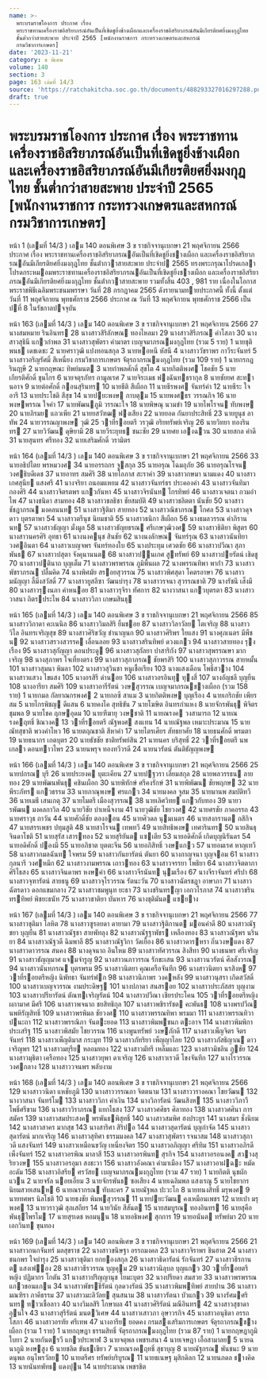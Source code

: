 ```yaml
---
name: >-
  พระบรมราชโองการ ประกาศ เรื่อง
  พระราชทานเครื่องราชอิสริยาภรณ์อันเป็นที่เชิดชูยิ่งช้างเผือกและเครื่องราชอิสริยาภรณ์อันมีเกียรติยศยิ่งมงกุฎไทย
  ชั้นต่ำกว่าสายสะพาย ประจำปี 2565 [พนักงานราชการ กระทรวงเกษตรและสหกรณ์
  กรมวิชาการเกษตร]
date: '2023-11-21'
category: ข พิเศษ
volume: 140
section: 3
page: 163 เล่มที่ 14/3
source: 'https://ratchakitcha.soc.go.th/documents/488293327016297288.pdf'
draft: true
---
```


# พระบรมราชโองการ ประกาศ เรื่อง พระราชทานเครื่องราชอิสริยาภรณ์อันเป็นที่เชิดชูยิ่งช้างเผือกและเครื่องราชอิสริยาภรณ์อันมีเกียรติยศยิ่งมงกุฎไทย ชั้นต่ำกว่าสายสะพาย ประจำปี 2565 [พนักงานราชการ กระทรวงเกษตรและสหกรณ์ กรมวิชาการเกษตร]

หน้า 1 (เลมที่ 14/3 ) เลม 140 ตอนพิเศษ 3 ข ราชกิจจานุเบกษา 21 พฤศจิกายน 2566 ประกาศ เรื่อง พระราชทานเครื่องราชอิสริยาภรณอันเป็นที่เชิดชูยิ่งชางเผือก และเครื่องราชอิสริยาภรณอันมีเกียรติยศยิ่งมงกุฎไทย ชั้นต่ํากวาสายสะพาย ประจําป 2565 ทรงพระกรุณาโปรดเกลาโปรดกระหมอมพระราชทานเครื่องราชอิสริยาภรณอันเป็นที่เชิดชูยิ่งชางเผือก และเครื่องราชอิสริยาภรณอันมีเกียรติยศยิ่งมงกุฎไทย ชั้นต่ํากวาสายสะพาย รวมทั้งสิ้น 403 , 981 ราย เนื่องในโอกาสพระราชพิธีเฉลิมพระชนมพรรษา วันที่ 28 กรกฎาคม 2565 ดังรายนามทายประกาศนี้ ทั้งนี้ ตั้งแต่วันที่ 11 พฤศจิกายน พุทธศักราช 2566 ประกาศ ณ วันที่ 13 พฤศจิกายน พุทธศักราช 2566 เป็นปที่ 8 ในรัชกาลปจจุบัน

หน้า 163 (เลมที่ 14/3 ) เลม 140 ตอนพิเศษ 3 ข ราชกิจจานุเบกษา 21 พฤศจิกายน 2566 27 นางสมหมาย รินอินทร 28 นางสาวสิริลักษณ ทองไหลมา 29 นางสาวสิรีภรณ คําโสภา 30 นางสาวสุธินี แกวกําพล 31 นางสาวสุพัตรา คํามาตร เบญจมาภรณมงกุฎไทย (รวม 5 ราย) 1 นายชุติพนธ เดชเดชะ 2 นายศราวุฒิ แปงทอนสกุล 3 นายหอหนี หัสนี 4 นางสาววัชราพร กาวีระจันทร์ 5 นางสาวอริญรัศมิ์ สีเหนี่ยง กรมวิชาการเกษตร จัตุรถาภรณมงกุฎไทย (รวม 109 ราย) 1 นายกรกฎ รินฤาษี 2 นายกฤษณะ ทิพย์มนต 3 นายกําพลศักดิ์ สุขโต 4 นายกิตติพงศ โชคชัย 5 นายเกียรติศักดิ์ ขุนไกร 6 นายจตุรภัทร ถามูลเรศ 7 นายจิระเมธ ฟงฉันทธรากุล 8 นายชัยยศ สะทานอาจ 9 นายต่อศักดิ์ กอนสุรินทร 10 นายธีติ สีเผือก 11 นายธีรพงศ จันทร์คํา 12 นายธีระ ใจอารี 13 นายประโชติ สีสุข 14 นายปยะพงษ กาบตุม 15 นายพงศธร วรรณกิจ 16 นายพงษพรรณ ใจคํา 17 นายพัฒนภูมิ วรรณะใจ 18 นายพิษณุ นวมขํา 19 นายไพโรจน ทับพงษ 20 นายภิรมย แถวเพีย 21 นายยสวัฑฒ ฟงเสียง 22 นายยอด กันยาประสิทธิ์ 23 นายยูนุช ลาทัพ 24 นายวรรณญาพงษ วุฒิ 25 วาที่รอยตรี วรวุฒิ อริยทรัพย์เจริญ 26 นายวิทยา ทองรินทร 27 นายวิวัฒน ดุษิยามี 28 นายวีระยุทธ ชนะชัย 29 นายศย เองฉวน 30 นายสกล คําดี 31 นายสุนทร ศรีทอง 32 นายเสริมศักดิ์ วรามิตร

หน้า 164 (เลมที่ 14/3 ) เลม 140 ตอนพิเศษ 3 ข ราชกิจจานุเบกษา 21 พฤศจิกายน 2566 33 นายอธิปไตย พรหมวงศ 34 นายอรรถกร จูสกุล 35 นายอรุณ โฉมอุภัย 36 นายอรุณโรจน วงศธิบดีเดช 37 นายอาทร สมศิริ 38 นายโอภาส สะราคํา 39 นางสาวกษมา นามแดง 40 นางสาวเกศสุนีย แสงศรี 41 นางจริยา ถนอมแหยม 42 นางสาวจันทร์ธร ประคองคํา 43 นางสาวจันทิมา กองศิริ 44 นางสาวจิตรตพร แกวกันหา 45 นางสาวจิรนันท ไกรทิพย์ 46 นางสาวเจตนา กวมอําไพ 47 นางชนิดา สามทอง 48 นางสาวชลธิชา ชัยสมบัติ 49 นางสาวชลิตตา นันชัย 50 นางสาวชัชฎาภรณ มงคลนนท 51 นางสาวฐิติมา สายทอง 52 นางสาวณิชาภรณ โกศล 53 นางสาวดุจดาว บุตรตาพา 54 นางสาวตรีนุช นิยมชาติ 55 นางสาวธนิกา สีเผือก 56 นางธมลวรรณ คําภิรานนท 57 นางสาวธัญญา มั่งมูล 58 นางสาวธัญยธรณ ศรีเกษวุฒิวงศ 59 นางสาวธิติยา พิสูตร 60 นางสาวนครศิริ อุทธา 61 นางนงคนุช สินชัย 62 นางนงลักษณ จันทร์รุณ 63 นางสาวนันทิยา วงศอินตา 64 นางสาวเบญจพร จันทร์ทองใบ 65 นางประทุม เศวตชัย 66 นางสาวปวีณา สุภาพันธ 67 นางสาวปสุตา จังคุนานนต 68 นางสาวปนเกศ สูทรัพย์ 69 นางสาวปยรัตน์ เชิดชู 70 นางสาวปตินาถ บุญเต็ม 71 นางสาวพรพรรณ ภูมิพื้นผล 72 นางพรรณทิพา พาก่ํา 73 นางสาวพัชราภรณ ปลื้มคิด 74 นางพิศมัย สรอยสุวรรณ 75 นางสาวพิศสุดา โคตรอาษา 76 นางสาวมนัญญา ลี้มิ่งสวัสดิ์ 77 นางสาวยูสลีซา วัฒนบํารุง 78 นางสาวรจนา สุวรรณชาติ 79 นางรัชนี เส็งมี 80 นางสาวรุงนภา คําหนอย 81 นางสาวรุจิรา ทัศการ 82 นางวาสนา แกวบุตรตา 83 นางสาววาสนา ถิตรประไพ 84 นางสาววิภา เกษมสินธุ

หน้า 165 (เลมที่ 14/3 ) เลม 140 ตอนพิเศษ 3 ข ราชกิจจานุเบกษา 21 พฤศจิกายน 2566 85 นางสาววิภาดา คะเนนิล 86 นางสาววิมลสิริ ยิ้มชอย 87 นางสาววิลาวัลย โตเจริญ 88 นางสาววิไล อินทรเจริญสุข 89 นางสาวศิริขวัญ ชํานาญนก 90 นางสาวศิริพร ใยแสง 91 นางศุภเนตร มีพืชน 92 นางสาวสรวงสวรรค เลื่อนลอย 93 นางสาวสรินทิพย์ ดวงแกว 94 นางสาวสายทอง รุงเรือง 95 นางสาวสุกัญญา ดอนประดู 96 นางสาวสุกัลยา ปาสาริกัง 97 นางสาวสุพรรณษา มากเจริญ 98 นางสุภาพร ใจเที่ยงตรง 99 นางสาวสุภาภรณ ชัยพรสิริ 100 นางสาวสุภาวรรณ สายหมั้น 101 นางสาวสุมนา พิมลา 102 นางสาวสุวินชา หนูเชื้อเรียง 103 นางแสงเดือน โพธิ์สวาง 104 นางสาวแสวง ไขแสง 105 นางอรสิรี ดํานอย 106 นางสาวอรอินทุ ทุงสี่ 107 นางอัญชลี บุญยืน 108 นางอารียา สมศิริ 109 นางสาวอารีรัตน์ วงษสุวรรณ เบญจมาภรณชางเผือก (รวม 158 ราย) 1 นายกมล กัลยาณกรพงศ 2 นายกอซี สาแม 3 นายกิตติพงษ บุญเรือง 4 นายเกริกชัย เพียรสม 5 นายไกรพิชญ ดีแสน 6 นายคงไค สุทธิขัน 7 นายโฆษิต อินทรกําแหง 8 นายจักรพันธุ พิจิตรชุมพล 9 นายโชค ฤกษอุดม 10 นายฑีฆายุ วงษชาติ 11 นายณรงค วงสามารถ 12 นายณรงคฤทธิ์ ชิณวงค 13 วาที่รอยตรี ณัฐพงศ สงแทน 14 นายณัฐพล เหมาะประมาณ 15 นายณัทสุชาติ พวงคําไหว 16 นายตฤณชาติ สีหาคํา 17 นายไตรเศียร สัทธยาศัย 18 นายธนศักดิ์ พรมตา 19 นายธนากร เกตบุตร 20 นายธัชชัย ชาติทรัพย์สิน 21 นายนคร บริสุทธิ์ 22 วาที่รอยตรี นพเกลา ดอนทาวไพร 23 นายนพรุจ ทองทวีวรดี 24 นายนวรัตน์ ตันติธัญญพงษ

หน้า 166 (เลมที่ 14/3 ) เลม 140 ตอนพิเศษ 3 ข ราชกิจจานุเบกษา 21 พฤศจิกายน 2566 25 นายปกรณ บุรี 26 นายประยงค บุตะเคียน 27 นายปฐวรา เลี่ยมสกุล 28 นายพลวรรธน ลายทอง 29 นายพัฒนพันธุ คชินเผือก 30 นายพิทักษ์ ศรีคงรักษ์ 31 นายพิพัฒน ชัยพฤกษ 32 นายพีระภัทร แกวธรรม 33 นายภาณุพงษ ศรแกว 34 นายมงคล จูสม 35 นายมานพ สมบัติทวี 36 นายเมธี เสนเกตุ 37 นายไมตรี เมืองสุวรรณ 38 นายเลิศวิทย แกวกับทอง 39 นายวรพัฒน มงคลกาวิล 40 นายวิชัย บําเหน็จงาม 41 นายวุฒิชัย ไชยวงศ 42 นายศรชัย ภาคอรรถ 43 นายศราวุธ ถาวัน 44 นายศักดิ์ชัย ตองออน 45 นายศิวดล นุมเนตร 46 นายสงกรานต กสิกิจ 47 นายสรรเพชร ปทุมสูติ 48 นายสาโรจน เทพทวี 49 นายสิทธิพงษ เทศารินทร 50 นายสินธุ จินดาโชติ 51 นายสุรัส เสารทอง 52 นายสุริยันต แซเตีย 53 นายอดิศักดิ์ เกิดบุญนิรันดร 54 นายอดิศักดิ์ ปองมี 55 นายอภิชาต บุตตะจีน 56 นายอภิสิทธิ์ วงษแกว 57 นายอมเรศ หาญเทวี 58 นางสาวกมลฉันท ใจพรม 59 นางสาวกันยารัตน์ ตันยา 60 นางกาญจนา บุญจอม 61 นางสาวกุลนารี วงศหมึก 62 นางสาวงามพรรณ เถาวทอง 63 นางสาวจรรยา โพธิยา 64 นางสาวจิตตาภา ศิริไธสง 65 นางสาวจินดาพร หงษคํา 66 นางสาวจีรนันท นุมเรือง 67 นางจีราจันทร์ ศรีปา 68 นางสาวจุฑารัตน์ สายธนู 69 นางสาวจุไรวรรณ รัตนะวัน 70 นางสาวฉัตรชฎา อาษาภา 71 นางสาวฉัตรดาว ดอกแขมกลาง 72 นางสาวชมพูนุท ยะธา 73 นางชรินทรญา เอกวโรภาส 74 นางสาวชรินทรทิพย์ พิชยะธนัท 75 นางสาวชาติยา บันหาร 76 นางชุติมันต แซยาง

หน้า 167 (เลมที่ 14/3 ) เลม 140 ตอนพิเศษ 3 ข ราชกิจจานุเบกษา 21 พฤศจิกายน 2566 77 นางสาวชุติมา โลหิต 78 นางสาวซูรอยดา ดายามา 79 นางสาวฐิติกานต มอนคําดี 80 นางสาวณัฐชยา บุญยืน 81 นางสาวณัฐชา สายพัทลุง 82 นางสาวณัฐฐาพัชร เหลืองทอง 83 นางสาวณัฐพร นรินยา 84 นางสาวณัฐวดี ฉิมพาลี 85 นางสาวณัฐวิกา วัดเยื้อง 86 นางสาวดารหรา ถิ่นวงษแดง 87 นางสาวดาวรรณ สนคง 88 นางดุจนาถ อินใหม 89 นางสาวทัศวรรณ สิงสีทา 90 นางธนพร ศรีเจริญ 91 นางสาวธัญญมาศ แจมจํารูญ 92 นางสาวนภาวรรณ รักขะเสน 93 นางสาวนวรัตน์ ศีลสังวรณ 94 นางสาวนันทภรณ บุตรพรม 95 นางสาวนิตยา คุณเครือจันทึก 96 นางสาวนิตยา นรสิงห 97 วาที่รอยตรีหญิง นิพัทธา จันทร์ฟก 98 นางสาวนิภาพร วงคหลัง 99 นางสาวนุสรา เกิดสวัสดิ์ 100 นางสาวเบญจวรรณ งามประดิษฐ 101 นางปภาดา สนสรอย 102 นางสาวประภัสสร บุญงาม 103 นางสาวปรียารัตน์ ตัณฑเจริญรัตน์ 104 นางสาวปวีณา เชียรประโคน 105 วาที่รอยตรีหญิง ผกามาศ มีศรี 106 นางสาวพจนาถ ชยสิทธิกุล 107 นางสาวพชิรารัชต คะพันธ 108 นางพรปวีณ นพหิรัญสิทธิ์ 109 นางสาวพรพิมล ชัยวงศ 110 นางสาวพรรณทิพา พรมมา 111 นางสาวพรรณทิวา ปนะถา 112 นางสาวพรรณิภา จันตะยอด 113 นางสาวพิมพชนก ตะอาจ 114 นางสาวพิมพิกา ประเสริฐ 115 นางสาวพิสมัย ไชยวรรณ 116 นางพูนทรัพย์ วงษภักดี 117 นางสาวเพ็ญจิตร จิตรจันทร์ 118 นางสาวเพ็ญติมาส กระมุท 119 นางสาวภัทริยา เพ็ญญาไลย 120 นางสาวภัสธิญาณ ดาวเจริญพร 121 นางสาวมยุรีย หลอมทอง 122 นางสาวมัทรี เหล็มและ 123 นางสาวมิชลิน ภูชัย 124 นางสาวมุธิตา เครือทอง 125 นางสาวยุพา ดาเจริญ 126 นางสาวเรวดี โขงจันทึก 127 นางไรวรรณ วงศกลาง 128 นางสาววจนพร พลับงาม

หน้า 168 (เลมที่ 14/3 ) เลม 140 ตอนพิเศษ 3 ข ราชกิจจานุเบกษา 21 พฤศจิกายน 2566 129 นางสาววนิดา แหชัยภูมิ 130 นางสาววรรณภา จิตตนาม 131 นางสาววรางคณา ไชยวัฒน 132 นางวาสนา จันทร์โม 133 นางสาววิภา คําเงิน 134 นางวิภารัตน์ วัฒนสิงห 135 นางสาววิภาวี โพธิ์ศรีขาม 136 นางสาววิราภรณ แยกไธสง 137 นางสาวศศิธร ศิลาทอง 138 นางสาวศศินา การสมัคร 139 นางสาวสมประสงค พรพันธพิสุทธิ์ 140 นางสาวสมพิศ ฮงประยูร 141 นางสมร ชั่งนิยม 142 นางสาวสาคร มากสุข 143 นางสาริศา สิริปอ 144 นางสาวสุดารัตน์ บุญกําจัด 145 นางสาวสุดารัตน์ มากเจริญ 146 นางสาวสุทิศา ธรรมมงคล 147 นางสาวสุพัตรา รจนาสม 148 นางสาวสุภาวดี แสงจันทร์ 149 นางสาวเหมือนขวัญ เหนี่ยงจิตร 150 นางสาวอภิญญา ศรีทิม 151 นางสาวอภิรดี เพ็งจันทร์ 152 นางสาวอรพิณ มาลาสี 153 นางสาวอรพินท สุรกิจ 154 นางสาวอรอนงค สวางสุริยวงษ 155 นางสาวอรอุมา สงชะวา 156 นางสาวอังคณา คํามาเมือง 157 นางสาวอาฝฉะ หมัดอะดัม 158 นางสาวอิสรีย ศรวัสย เบญจมาภรณมงกุฎไทย (รวม 47 ราย) 1 นายกิตติ นุชผักแวน 2 นายจรัล นอยเอี่ยม 3 นายจักรพันธ ซอเสียง 4 นายเฉลิมพล แสงเรณู 5 นายไชยากร นิยมสวยเสนห 6 นายณรากรณ ทับละคร 7 นายณัฐพล ปะวะโก 8 นายทนงสิทธิ์ มรุพงศ 9 นายทศพร นิลโชติ 10 นายธงชัย พิมพสุวรรณ 11 นายปยะวัฒน คงเหมือนเพชร 12 นายเปา มรุพงศ 13 นายวราวุฒิ สุภเสถียร 14 นายวินัย สีสันต 15 นายสมบูรณ ทองอินทร 16 นายสุคือ พันธุไพรไม 17 นายสุรเดช หอมนุน 18 นายอธิพงศ สุกการ 19 นายอนันต ทรัพย์มา 20 นายเอกวินท ขุนทอง

หน้า 169 (เลมที่ 14/3 ) เลม 140 ตอนพิเศษ 3 ข ราชกิจจานุเบกษา 21 พฤศจิกายน 2566 21 นางสาวกนกจันทร์ มลสุขราช 22 นางสาวขนิษฐา อรรถมงคล 23 นางสาวจิราพร ชินฮาต 24 นางสาวชนกพร ใจบํารุง 25 นางสาวชุติมา ยกยองสกุล 26 นางสาวธิดารัตน์ รักจันทร์ 27 นางสาวธีรกานต แสงเฟอง 28 นางสาวธีรวรรณ บุญคุม 29 นางสาวนิลุบล บุญแกว 30 วาที่รอยตรีหญิง ปฏิมากร โกตัน 31 นางสาวปริญญานุช โยมะบุตร 32 นางปรียดา สมสวย 33 นางสาวพรพรรณ แกวขอนแกน 34 นางสาวพัชรธีรัตน์ กุลดวงรัตน์ 35 นางสาวพิมพทิพย์ สายปาน 36 นางสาวมณฑิรา ภาคีธรรม 37 นางสาวมะลิวัลย สุนสนาม 38 นางสาวรัตนา บัวแกว 39 นางรัศมศรินทร ทาวเชื้อลาว 40 นางวิมลสิริ โกษาผล 41 นางสาวศิริรัตน์ มณีอินทร 42 นางสาวสุชาดา อุนใจ 43 นางสาวสุรีรัตน์ มนตวิเศษ 44 นางสาวเสาวภา อุษาวรกิจ 45 นางสาวอนุธิดา อรรถโสภา 46 นางสาวอรทัย ศรีเทพ 47 นางอารีย ยอดคง กรมสงเสริมการเกษตร จัตุรถาภรณชางเผือก (รวม 1 ราย) 1 นายกฤษฎา ธรรมสิทธิ์ จัตุรถาภรณมงกุฎไทย (รวม 87 ราย) 1 นายกฤษฎาภูมิ ใบยา 2 นายกันตรวี แกวประพาฬ 3 นายจตุพล เพชรเสนา 4 นายเจษฎา เอื้อสามาลย 5 นายฉนาภูมิ หงษสูง 6 นายชลิต ขันธเขียว 7 นายณรงคฤทธิ์ สุธาบุญ 8 นายณัฐกรณ พันชนะ 9 นายดนุพล อนุไพรวัลย 10 นายตรีศร ทรัพย์บริบูรณ 11 นายธเนษฐ มุสิกดิลก 12 นายนภดล ชางคิด 13 นายนันทพัทธ แดงปุน 14 นายประมาณ เพชรชิต
